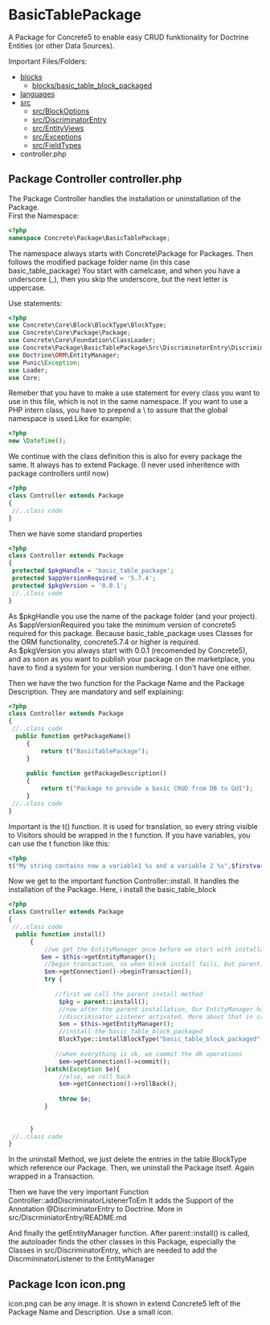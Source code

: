 # BasicTablePackage
A Package for Concrete5 to enable easy CRUD funktionality for Doctrine Entities (or other Data Sources).

Important Files/Folders:

* [blocks](blocks/README.md)  
  * [blocks/basic_table_block_packaged](blocks/basic_table_block_packaged/README.md)  
* [languages](languages/README.md)  
* [src](src/README.md)  
  * [src/BlockOptions](src/BlockOptions/README.md)  
  * [src/DiscriminatorEntry](src/DiscriminatorEntry/README.md)  
  * [src/EntityViews](src/EntityViews/README.md)  
  * [src/Exceptions](src/Exceptions/README.md)  
  * [src/FieldTypes](src/FieldTypes/README.md)
*  controller.php
    
    
 ## Package Controller controller.php  
   The Package Controller handles the installation or uninstallation of the Package.  
   First the Namespace:
   ```php
<?php
namespace Concrete\Package\BasicTablePackage;
   ```
   The namespace always starts with Concrete\Package for Packages.
   Then follows the modified package folder name (in this case basic\_table\_package)
   You start with camelcase, and when you have a underscore (\_), then you skip the underscore, but the next letter is uppercase.  
   
   Use statements:  
```php
<?php
use Concrete\Core\Block\BlockType\BlockType;
use Concrete\Core\Package\Package;
use Concrete\Core\Foundation\ClassLoader;
use Concrete\Package\BasicTablePackage\Src\DiscriminatorEntry\DiscriminatorListener;
use Doctrine\ORM\EntityManager;
use Punic\Exception;
use Loader;
use Core;
```
   Remeber that you have to make a use statement for every class you want to use in this file,
   which is not in the same namespace. If you want to use a PHP intern class, you have to prepend a \\ to assure that the global namespace is used.Like for example:  
```php
<?php
new \DateTime();
``` 
   We continue with the class definition this is also for every package the same.
   It always has to extend Package. (I never used inheritence with package controllers until now)
   ```php
<?php
class Controller extends Package
{
    //..class code
}
   ```     
   Then we have some standard properties
   ```php
<?php
class Controller extends Package
{
    protected $pkgHandle = 'basic_table_package';
    protected $appVersionRequired = '5.7.4';
    protected $pkgVersion = '0.0.1';
    //..class code
 }
   ```
  As $pkgHandle you use the name of the package folder (and your project).  
  As $appVersionRequired you take the minimum version of concrete5 required for this package. Because basic_table_package uses Classes for the ORM functionality, concrete5.7.4 or higher is required.  
  As $pkgVersion you always start with 0.0.1 (recomended by Concrete5), and as soon as you want to publish your package on the marketplace, you have to find a system for your version numbering. I don't have one either.  
  
  Then we have the two function for the Package Name and the Package Description.
  They are mandatory and self explaining:
   ```php
<?php
class Controller extends Package
{
    //..class code
     public function getPackageName()
        {
            return t("BasicTablePackage");
        }
    
        public function getPackageDescription()
        {
            return t("Package to provide a basic CRUD from DB to GUI");
        }
    //..class code
 }
   ```
  Important is the t() function. It is used for translation, so every string visible to Visitors should be wrapped in the t function. If you have variables, you can use the t function like this:  
  ```php
  <?php
  t("My string contains now a variable1 %s and a variable 2 %s",$firstvariable, $secondvariable);
  ```
  
  Now we get to the important function Controller::install. It handles the installation of the Package. Here, i install the basic_table_block 
   ```php
<?php
class Controller extends Package
{
    //..class code
     public function install()
         {
             //we get the EntityManager once before we start with installation
            $em = $this->getEntityManager();
             //begin transaction, so when block install fails, but parent::install was successfully, you don't have to uninstall the package
             $em->getConnection()->beginTransaction();
             try {
                 
                //first we call the parent install method
                 $pkg = parent::install();
                 //now after the parent installation, Our EntityManager has the
                 //discriminator Listener activated. More about that in src/DiscriminatorEntry/README.md
                 $em = $this->getEntityManager();
                 //install the basic_table_block_packaged
                 BlockType::installBlockType("basic_table_block_packaged", $pkg);
     
                //when everything is ok, we commit the db operations
                 $em->getConnection()->commit();
             }catch(Exception $e){
                 //else, we roll back
                 $em->getConnection()->rollBack();
     
                 throw $e;
             }
     
     
         }
    //..class code
 }
   ```  
  In the uninstall Method, we just delete the entries in the table BlockType which reference our Package.
  Then, we uninstall the Package itself. Again wrapped in a Transaction.  
  
  Then we have the very important Function Controller::addDiscriminatorListenerToEm
  It adds the Support of the Annotation @DiscriminatorEntry to Doctrine. More in src/DiscrminiatorEntry/README.md
  
  And finally the getEntityManager function. After parent::install() is called, the autoloader finds the other classes in this Package, especially the Classes in src/DiscriminatorEntry, which are needed to add the DiscrmininatorListener to the EntityManager
  
 ## Package Icon icon.png
 icon.png can be any image. It is shown in extend Concrete5 left of the Package Name and Description. Use a small icon.
